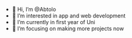 - 👋 Hi, I’m @Abtolo
- 👀 I’m interested in app and web development 
- 🌱 I’m currently in first year of Uni
- 💞️ I’m focusing on making more projects now 

<!---
Abtolo/Abtolo is a ✨ special ✨ repository because its `README.md` (this file) appears on your GitHub profile.
You can click the Preview link to take a look at your changes.
--->
